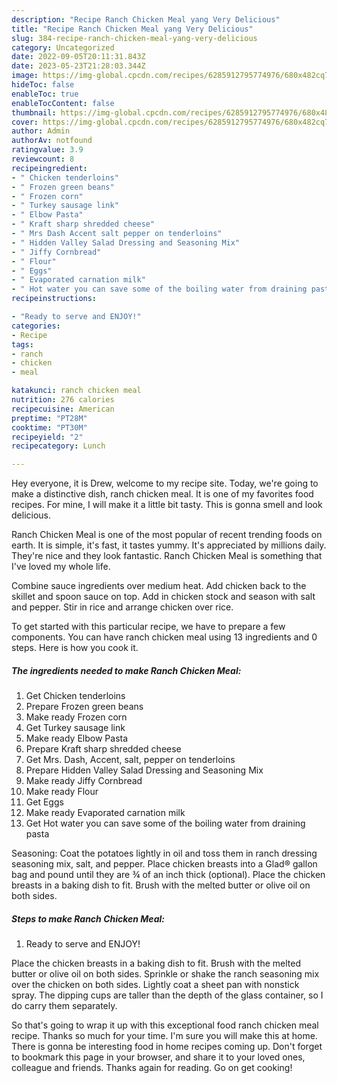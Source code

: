 ```yaml
---
description: "Recipe Ranch Chicken Meal yang Very Delicious"
title: "Recipe Ranch Chicken Meal yang Very Delicious"
slug: 384-recipe-ranch-chicken-meal-yang-very-delicious
category: Uncategorized
date: 2022-09-05T20:11:31.843Z
date: 2023-05-23T21:28:03.344Z
image: https://img-global.cpcdn.com/recipes/6285912795774976/680x482cq70/ranch-chicken-meal-recipe-main-photo.jpg
hideToc: false
enableToc: true
enableTocContent: false
thumbnail: https://img-global.cpcdn.com/recipes/6285912795774976/680x482cq70/ranch-chicken-meal-recipe-main-photo.jpg
cover: https://img-global.cpcdn.com/recipes/6285912795774976/680x482cq70/ranch-chicken-meal-recipe-main-photo.jpg
author: Admin
authorAv: notfound
ratingvalue: 3.9
reviewcount: 8
recipeingredient:
- " Chicken tenderloins"
- " Frozen green beans"
- " Frozen corn"
- " Turkey sausage link"
- " Elbow Pasta"
- " Kraft sharp shredded cheese"
- " Mrs Dash Accent salt pepper on tenderloins"
- " Hidden Valley Salad Dressing and Seasoning Mix"
- " Jiffy Cornbread"
- " Flour"
- " Eggs"
- " Evaporated carnation milk"
- " Hot water you can save some of the boiling water from draining pasta"
recipeinstructions:

- "Ready to serve and ENJOY!"
categories:
- Recipe
tags:
- ranch
- chicken
- meal

katakunci: ranch chicken meal 
nutrition: 276 calories
recipecuisine: American
preptime: "PT28M"
cooktime: "PT30M"
recipeyield: "2"
recipecategory: Lunch

---
```



Hey everyone, it is Drew, welcome to my recipe site. Today, we're going to make a distinctive dish, ranch chicken meal. It is one of my favorites food recipes. For mine, I will make it a little bit tasty. This is gonna smell and look delicious.

Ranch Chicken Meal is one of the most popular of recent trending foods on earth. It is simple, it's fast, it tastes yummy. It's appreciated by millions daily. They're nice and they look fantastic. Ranch Chicken Meal is something that I've loved my whole life.

Combine sauce ingredients over medium heat. Add chicken back to the skillet and spoon sauce on top. Add in chicken stock and season with salt and pepper. Stir in rice and arrange chicken over rice.


To get started with this particular recipe, we have to prepare a few components. You can have ranch chicken meal using 13 ingredients and 0 steps. Here is how you cook it.

<!--inarticleads1-->

##### The ingredients needed to make Ranch Chicken Meal:

1. Get  Chicken tenderloins
1. Prepare  Frozen green beans
1. Make ready  Frozen corn
1. Get  Turkey sausage link
1. Make ready  Elbow Pasta
1. Prepare  Kraft sharp shredded cheese
1. Get  Mrs. Dash, Accent, salt, pepper on tenderloins
1. Prepare  Hidden Valley Salad Dressing and Seasoning Mix
1. Make ready  Jiffy Cornbread
1. Make ready  Flour
1. Get  Eggs
1. Make ready  Evaporated carnation milk
1. Get  Hot water you can save some of the boiling water from draining pasta


Seasoning: Coat the potatoes lightly in oil and toss them in ranch dressing seasoning mix, salt, and pepper. Place chicken breasts into a Glad® gallon bag and pound until they are ¾ of an inch thick (optional). Place the chicken breasts in a baking dish to fit. Brush with the melted butter or olive oil on both sides. 

<!--inarticleads2-->

##### Steps to make Ranch Chicken Meal:


1. Ready to serve and ENJOY!

Place the chicken breasts in a baking dish to fit. Brush with the melted butter or olive oil on both sides. Sprinkle or shake the ranch seasoning mix over the chicken on both sides. Lightly coat a sheet pan with nonstick spray. The dipping cups are taller than the depth of the glass container, so I do carry them separately. 

So that's going to wrap it up with this exceptional food ranch chicken meal recipe. Thanks so much for your time. I'm sure you will make this at home. There is gonna be interesting food in home recipes coming up. Don't forget to bookmark this page in your browser, and share it to your loved ones, colleague and friends. Thanks again for reading. Go on get cooking!
